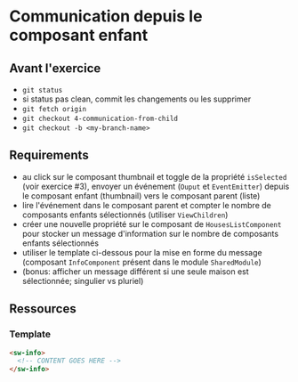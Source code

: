 # Communication depuis le composant enfant

## Avant l'exercice

- `git status`
- si status pas clean, commit les changements ou les supprimer
- `git fetch origin`
- `git checkout 4-communication-from-child`
- `git checkout -b <my-branch-name>`

## Requirements

- au click sur le composant thumbnail et toggle de la propriété `isSelected` (voir exercice #3), envoyer un événement (`Ouput` et `EventEmitter`) depuis le composant enfant (thumbnail) vers le composant parent (liste)
- lire l'événement dans le composant parent et compter le nombre de composants enfants sélectionnés (utiliser `ViewChildren`)
- créer une nouvelle propriété sur le composant de `HousesListComponent` pour stocker un message d'information sur le nombre de composants enfants sélectionnés
- utiliser le template ci-dessous pour la mise en forme du message (composant `InfoComponent` présent dans le module `SharedModule`)
- (bonus: afficher un message différent si une seule maison est sélectionnée; singulier vs pluriel)

## Ressources

### Template

```HTML
<sw-info>
  <!-- CONTENT GOES HERE -->
</sw-info>
```
